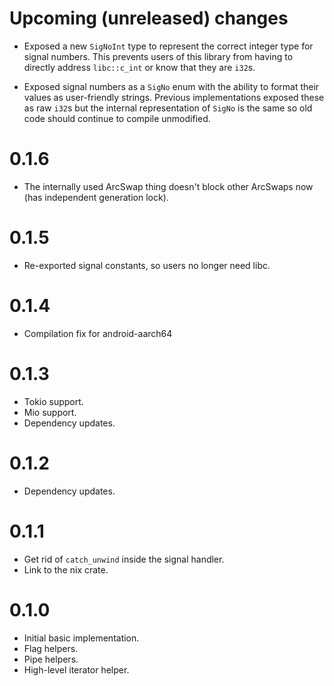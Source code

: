 # Upcoming (unreleased) changes

* Exposed a new `SigNoInt` type to represent the correct integer type for
  signal numbers.  This prevents users of this library from having to
  directly address `libc::c_int` or know that they are `i32`s.

* Exposed signal numbers as a `SigNo` enum with the ability to format their
  values as user-friendly strings.  Previous implementations exposed these
  as raw `i32`s but the internal representation of `SigNo` is the same so
  old code should continue to compile unmodified.

# 0.1.6

* The internally used ArcSwap thing doesn't block other ArcSwaps now (has
  independent generation lock).

# 0.1.5

* Re-exported signal constants, so users no longer need libc.

# 0.1.4

* Compilation fix for android-aarch64

# 0.1.3

* Tokio support.
* Mio support.
* Dependency updates.

# 0.1.2

* Dependency updates.

# 0.1.1

* Get rid of `catch_unwind` inside the signal handler.
* Link to the nix crate.

# 0.1.0

* Initial basic implementation.
* Flag helpers.
* Pipe helpers.
* High-level iterator helper.
